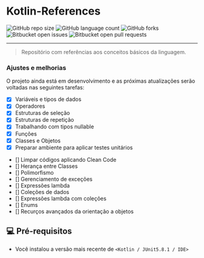 # Kotlin-References


![GitHub repo size](https://img.shields.io/github/repo-size/DavidSilveira80/kotlin-references?style=for-the-badge)
![GitHub language count](https://img.shields.io/github/languages/count/DavidSilveira80/kotlin-references?style=for-the-badge)
![GitHub forks](https://img.shields.io/github/forks/DavidSilveira80/kotlin-references?style=for-the-badge)
![Bitbucket open issues](https://img.shields.io/bitbucket/issues/DavidSilveira80/kotlin-references?style=for-the-badge)
![Bitbucket open pull requests](https://img.shields.io/bitbucket/pr-raw/DavidSilveira80/kotlin-references?style=for-the-badge)


---

> Repositório com referências aos conceitos básicos da linguagem.

### Ajustes e melhorias

O projeto ainda está em desenvolvimento e as próximas atualizações serão voltadas nas seguintes tarefas:

- [x] Variáveis e tipos de dados
- [x] Operadores
- [x] Estruturas de seleção
- [x] Estruturas de repetição
- [x] Trabalhando com tipos nullable
- [x] Funções
- [x] Classes e Objetos
- [x]  Preparar ambiente para aplicar testes unitários
- []  Limpar códigos aplicando Clean Code
- []  Herança entre Classes
- []  Polimorfismo
- []  Gerenciamento de exceções
- []  Expressões lambda
- []  Coleções de dados
- []  Expressões lambda com coleções
- []  Enums
- []  Recurços avançados da orientação a objetos

## 💻 Pré-requisitos


- Você instalou a versão mais recente de `<Kotlin / JUnit5.8.1 / IDE>`

